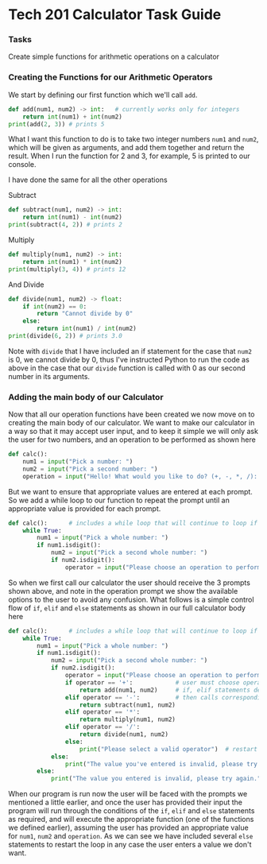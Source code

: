 # Tech 201 Calculator Task Guide

### Tasks
Create simple functions for arithmetic operations on a calculator

### Creating the Functions for our Arithmetic Operators
We start by defining our first function which we'll call `add`.
```python
def add(num1, num2) -> int:   # currently works only for integers
    return int(num1) + int(num2)
print(add(2, 3)) # prints 5
```
What I want this function to do is to take two integer numbers `num1` and `num2`, which will be given as arguments, and add them together and return the result.
When I run the function for 2 and 3, for example, 5 is printed to our console.

I have done the same for all the other operations

Subtract
```python
def subtract(num1, num2) -> int:
    return int(num1) - int(num2)
print(subtract(4, 2)) # prints 2
```
Multiply
```python
def multiply(num1, num2) -> int:
    return int(num1) * int(num2)
print(multiply(3, 4)) # prints 12
```
And Divide
```python
def divide(num1, num2) -> float:
    if int(num2) == 0:
        return "Cannot divide by 0"
    else:
        return int(num1) / int(num2)
print(divide(6, 2)) # prints 3.0
```
Note with `divide` that I have included an if statement for the case that `num2` is 0, we cannot divide by 0, thus I've instructed Python to run the code as above in the case that our `divide` function is called with 0 as our second number in its arguments.
### Adding the main body of our Calculator
Now that all our operation functions have been created we now move on to creating the main body of our calculator.
We want to make our calculator in a way so that it may accept user input, and to keep it simple we will only ask the user for two numbers, and an operation to be performed as shown here
```python
def calc():
    num1 = input("Pick a number: ")
    num2 = input("Pick a second number: ")
    operation = input("Hello! What would you like to do? (+, -, *, /): ")
```
But we want to ensure that  appropriate values are entered at each prompt. So we add a while loop to our function to repeat the prompt until an appropriate value is provided for each prompt.
```python
def calc():      # includes a while loop that will continue to loop if the user doesn't input appropriate values
    while True:
        num1 = input("Pick a whole number: ") 
        if num1.isdigit():
            num2 = input("Pick a second whole number: ") 
            if num2.isdigit():
                operator = input("Please choose an operation to perform (+, -, *, /): ")
```

So when we first call our calculator the user should receive the 3 prompts shown above, and note in the operation prompt we show the available options to the user to avoid any confusion. What follows is a simple control flow of `if`, `elif` and `else` statements as shown in our full calculator body here
```python
def calc():      # includes a while loop that will continue to loop if the user doesn't input appropriate values
    while True:
        num1 = input("Pick a whole number: ")   
        if num1.isdigit():
            num2 = input("Pick a second whole number: ")   
            if num2.isdigit():
                operator = input("Please choose an operation to perform (+, -, *, /): ")
                if operator == '+':            # user must choose operator as instructed in the prompt
                    return add(num1, num2)     # if, elif statements determine if a valid operator is selected 
                elif operator == '-':          # then calls corresponding function
                    return subtract(num1, num2)
                elif operator == '*':
                    return multiply(num1, num2)
                elif operator == '/':
                    return divide(num1, num2)
                else:
                    print("Please select a valid operator")  # restart the loop
            else:
                print("The value you've entered is invalid, please try again.") # restart the loop
        else:
            print("The value you entered is invalid, please try again.")   # restart the loop
```
When our program is run now the user will be faced with the prompts we mentioned a little earlier, and once the user has provided their input the program will run through the conditions of the `if`, `elif` and `else` statements as required, and will execute the appropriate function (one of the functions we defined earlier), assuming the user has provided an appropriate value for `num1`, `num2` and `operation`.
As we can see we have included several `else` statements to restart the loop in any case the user enters a value we don't want.